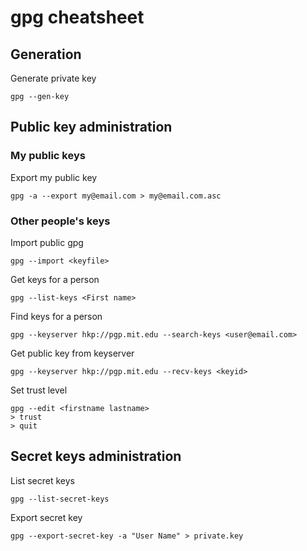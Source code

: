 # gpg cheatsheet

## Generation

Generate private key

    gpg --gen-key

## Public key administration

### My public keys

Export my public key

    gpg -a --export my@email.com > my@email.com.asc

### Other people's keys 

Import public gpg

    gpg --import <keyfile>

Get keys for a person

    gpg --list-keys <First name>

Find keys for a person

    gpg --keyserver hkp://pgp.mit.edu --search-keys <user@email.com>

Get public key from keyserver

    gpg --keyserver hkp://pgp.mit.edu --recv-keys <keyid>

Set trust level

    gpg --edit <firstname lastname>
    > trust
    > quit

## Secret keys administration

List secret keys

    gpg --list-secret-keys

Export secret key

    gpg --export-secret-key -a "User Name" > private.key
